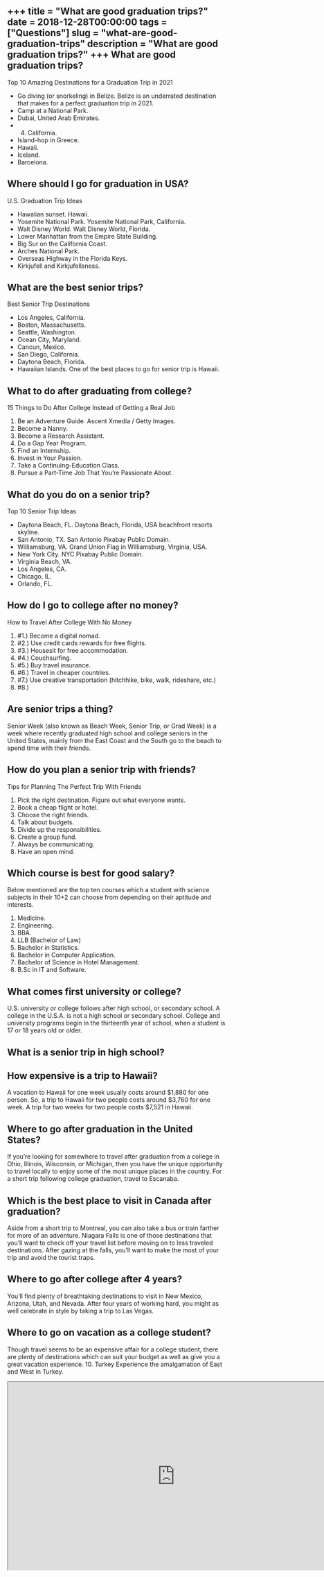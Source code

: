 +++
title = "What are good graduation trips?"
date = 2018-12-28T00:00:00
tags = ["Questions"]
slug = "what-are-good-graduation-trips"
description = "What are good graduation trips?"
+++
What are good graduation trips?
-------------------------------

Top 10 Amazing Destinations for a Graduation Trip in 2021

- Go diving (or snorkeling) in Belize. Belize is an underrated destination that makes for a perfect graduation trip in 2021.
- Camp at a National Park.
- Dubai, United Arab Emirates.
- 4. California.
- Island-hop in Greece.
- Hawaii.
- Iceland.
- Barcelona.

Where should I go for graduation in USA?
----------------------------------------

U.S. Graduation Trip Ideas

- Hawaiian sunset. Hawaii.
- Yosemite National Park. Yosemite National Park, California.
- Walt Disney World. Walt Disney World, Florida.
- Lower Manhattan from the Empire State Building.
- Big Sur on the California Coast.
- Arches National Park.
- Overseas Highway in the Florida Keys.
- Kirkjufell and Kirkjufellsness.

What are the best senior trips?
-------------------------------

Best Senior Trip Destinations

- Los Angeles, California.
- Boston, Massachusetts.
- Seattle, Washington.
- Ocean City, Maryland.
- Cancun, Mexico.
- San Diego, California.
- Daytona Beach, Florida.
- Hawaiian Islands. One of the best places to go for senior trip is Hawaii.

What to do after graduating from college?
-----------------------------------------

15 Things to Do After College Instead of Getting a Real Job

1. Be an Adventure Guide. Ascent Xmedia / Getty Images.
2. Become a Nanny.
3. Become a Research Assistant.
4. Do a Gap Year Program.
5. Find an Internship.
6. Invest in Your Passion.
7. Take a Continuing-Education Class.
8. Pursue a Part-Time Job That You’re Passionate About.

What do you do on a senior trip?
--------------------------------

Top 10 Senior Trip Ideas

- Daytona Beach, FL. Daytona Beach, Florida, USA beachfront resorts skyline.
- San Antonio, TX. San Antonio Pixabay Public Domain.
- Williamsburg, VA. Grand Union Flag in Williamsburg, Virginia, USA.
- New York City. NYC Pixabay Public Domain.
- Virginia Beach, VA.
- Los Angeles, CA.
- Chicago, IL.
- Orlando, FL.

How do I go to college after no money?
--------------------------------------

How to Travel After College With No Money

1. \#1.) Become a digital nomad.
2. \#2.) Use credit cards rewards for free flights.
3. \#3.) Housesit for free accommodation.
4. \#4.) Couchsurfing.
5. \#5.) Buy travel insurance.
6. \#6.) Travel in cheaper countries.
7. \#7.) Use creative transportation (hitchhike, bike, walk, rideshare, etc.)
8. \#8.)

Are senior trips a thing?
-------------------------

Senior Week (also known as Beach Week, Senior Trip, or Grad Week) is a week where recently graduated high school and college seniors in the United States, mainly from the East Coast and the South go to the beach to spend time with their friends.

How do you plan a senior trip with friends?
-------------------------------------------

Tips for Planning The Perfect Trip With Friends

1. Pick the right destination. Figure out what everyone wants.
2. Book a cheap flight or hotel.
3. Choose the right friends.
4. Talk about budgets.
5. Divide up the responsibilities.
6. Create a group fund.
7. Always be communicating.
8. Have an open mind.

Which course is best for good salary?
-------------------------------------

Below mentioned are the top ten courses which a student with science subjects in their 10+2 can choose from depending on their aptitude and interests.

1. Medicine.
2. Engineering.
3. BBA.
4. LLB (Bachelor of Law)
5. Bachelor in Statistics.
6. Bachelor in Computer Application.
7. Bachelor of Science in Hotel Management.
8. B.Sc in IT and Software.

What comes first university or college?
---------------------------------------

U.S. university or college follows after high school, or secondary school. A college in the U.S.A. is not a high school or secondary school. College and university programs begin in the thirteenth year of school, when a student is 17 or 18 years old or older.

What is a senior trip in high school?
-------------------------------------

How expensive is a trip to Hawaii?
----------------------------------

A vacation to Hawaii for one week usually costs around $1,880 for one person. So, a trip to Hawaii for two people costs around $3,760 for one week. A trip for two weeks for two people costs $7,521 in Hawaii.

Where to go after graduation in the United States?
--------------------------------------------------

If you’re looking for somewhere to travel after graduation from a college in Ohio, Illinois, Wisconsin, or Michigan, then you have the unique opportunity to travel locally to enjoy some of the most unique places in the country. For a short trip following college graduation, travel to Escanaba.

Which is the best place to visit in Canada after graduation?
------------------------------------------------------------

Aside from a short trip to Montreal, you can also take a bus or train farther for more of an adventure. Niagara Falls is one of those destinations that you’ll want to check off your travel list before moving on to less traveled destinations. After gazing at the falls, you’ll want to make the most of your trip and avoid the tourist traps.

Where to go after college after 4 years?
----------------------------------------

You’ll find plenty of breathtaking destinations to visit in New Mexico, Arizona, Utah, and Nevada. After four years of working hard, you might as well celebrate in style by taking a trip to Las Vegas.

Where to go on vacation as a college student?
---------------------------------------------

Though travel seems to be an expensive affair for a college student, there are plenty of destinations which can suit your budget as well as give you a great vacation experience. 10. Turkey Experience the amalgamation of East and West in Turkey.

<iframe allow="accelerometer; autoplay; clipboard-write; encrypted-media; gyroscope; picture-in-picture" allowfullscreen="" class="__youtube_prefs__  epyt-is-override  no-lazyload" data-no-lazy="1" data-origheight="433" data-origwidth="770" data-skipgform_ajax_framebjll="" height="433" id="_ytid_91305" loading="lazy" src="https://www.youtube.com/embed/sRyslbdtT90?enablejsapi=1&autoplay=0&cc_load_policy=0&cc_lang_pref=&iv_load_policy=1&loop=0&modestbranding=0&rel=1&fs=1&playsinline=0&autohide=2&theme=dark&color=red&controls=1&" title="YouTube player" width="770"></iframe>